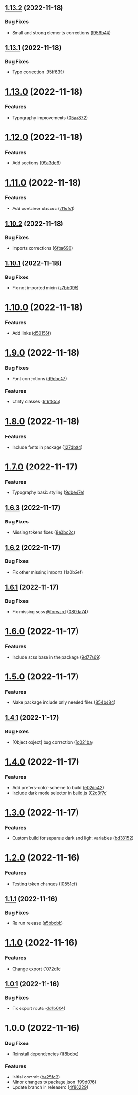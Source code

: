 ## [1.13.2](https://github.com/emerald-dao/design-system/compare/v1.13.1...v1.13.2) (2022-11-18)


### Bug Fixes

* Small and strong elements corrections ([f956b44](https://github.com/emerald-dao/design-system/commit/f956b443ab6d6208a1de5f5654551179cc7c39a9))

## [1.13.1](https://github.com/emerald-dao/design-system/compare/v1.13.0...v1.13.1) (2022-11-18)


### Bug Fixes

* Typo correction ([95ff639](https://github.com/emerald-dao/design-system/commit/95ff639672b9a1b0be6b8def5378e915341613bf))

# [1.13.0](https://github.com/emerald-dao/design-system/compare/v1.12.0...v1.13.0) (2022-11-18)


### Features

* Typography improvements ([05aa872](https://github.com/emerald-dao/design-system/commit/05aa8727bfab78046b6b452b3882084ecc933a0f))

# [1.12.0](https://github.com/emerald-dao/design-system/compare/v1.11.0...v1.12.0) (2022-11-18)


### Features

* Add sections ([99a3de6](https://github.com/emerald-dao/design-system/commit/99a3de653a73adc5485dd4e8d493dc93cfac276e))

# [1.11.0](https://github.com/emerald-dao/design-system/compare/v1.10.2...v1.11.0) (2022-11-18)


### Features

* Add container classes ([a11efc1](https://github.com/emerald-dao/design-system/commit/a11efc1ac125104d366c6c035b79a6c21fe28148))

## [1.10.2](https://github.com/emerald-dao/design-system/compare/v1.10.1...v1.10.2) (2022-11-18)


### Bug Fixes

* Imports corrections ([6fba690](https://github.com/emerald-dao/design-system/commit/6fba690708cee3772fb5f55237bfaea32a88a4aa))

## [1.10.1](https://github.com/emerald-dao/design-system/compare/v1.10.0...v1.10.1) (2022-11-18)


### Bug Fixes

* Fix not imported mixin ([a7bb095](https://github.com/emerald-dao/design-system/commit/a7bb095c04f8d19f800b635f74f112cc33302d16))

# [1.10.0](https://github.com/emerald-dao/design-system/compare/v1.9.0...v1.10.0) (2022-11-18)


### Features

* Add links ([d50156f](https://github.com/emerald-dao/design-system/commit/d50156ff1959d0aaa5ded0917ab5cdc2238b9911))

# [1.9.0](https://github.com/emerald-dao/design-system/compare/v1.8.0...v1.9.0) (2022-11-18)


### Bug Fixes

* Font corrections ([d9cbc47](https://github.com/emerald-dao/design-system/commit/d9cbc47bfd5b3b8fb00fb2d3b7f10b9f34009f6e))


### Features

* Utility classes ([9f6f855](https://github.com/emerald-dao/design-system/commit/9f6f855035b185bc06f9c85e2ca7091076f99b58))

# [1.8.0](https://github.com/emerald-dao/design-system/compare/v1.7.0...v1.8.0) (2022-11-18)


### Features

* Include fonts in package ([127db94](https://github.com/emerald-dao/design-system/commit/127db94c12c18c1d7377d32cf7069da46d5eae67))

# [1.7.0](https://github.com/emerald-dao/design-system/compare/v1.6.3...v1.7.0) (2022-11-17)


### Features

* Typography basic styling ([9dbe47e](https://github.com/emerald-dao/design-system/commit/9dbe47e88cccd2b0c53c24a6dc2f3e197cea080a))

## [1.6.3](https://github.com/emerald-dao/design-system/compare/v1.6.2...v1.6.3) (2022-11-17)


### Bug Fixes

* Missing tokens fixes ([8e0bc2c](https://github.com/emerald-dao/design-system/commit/8e0bc2cc43a4bcb7798ed3a070cc82cf116cc72a))

## [1.6.2](https://github.com/emerald-dao/design-system/compare/v1.6.1...v1.6.2) (2022-11-17)


### Bug Fixes

* Fix other missing imports ([1a0b2ef](https://github.com/emerald-dao/design-system/commit/1a0b2effd7ed1593ac81714a4448f2bcabb7ad73))

## [1.6.1](https://github.com/emerald-dao/design-system/compare/v1.6.0...v1.6.1) (2022-11-17)


### Bug Fixes

* Fix missing scss [@forward](https://github.com/forward) ([080da74](https://github.com/emerald-dao/design-system/commit/080da74902ecbb63cc1bc4389b5fe804e8bc415b))

# [1.6.0](https://github.com/emerald-dao/design-system/compare/v1.5.0...v1.6.0) (2022-11-17)


### Features

* Include scss base in the package ([9d77a69](https://github.com/emerald-dao/design-system/commit/9d77a6983c35f0d7a85d365f31a3e792dbb6519d))

# [1.5.0](https://github.com/emerald-dao/design-system/compare/v1.4.1...v1.5.0) (2022-11-17)


### Features

* Make package include only needed files ([854bd84](https://github.com/emerald-dao/design-system/commit/854bd845b08afe9b4dc7cca598007a48c51472a4))

## [1.4.1](https://github.com/emerald-dao/design-system/compare/v1.4.0...v1.4.1) (2022-11-17)


### Bug Fixes

* [Object object] bug correction ([1c021ba](https://github.com/emerald-dao/design-system/commit/1c021badd96cd34a719605c9ccf0775f4b72eb59))

# [1.4.0](https://github.com/emerald-dao/design-system/compare/v1.3.0...v1.4.0) (2022-11-17)


### Features

* Add prefers-color-scheme to build ([e02dc42](https://github.com/emerald-dao/design-system/commit/e02dc421bf1534ef45f27a51b081f7926c36c301))
* Include dark mode selector in build.js ([02c3f7c](https://github.com/emerald-dao/design-system/commit/02c3f7ccba23084040a8edbe6b2bc89386ba014c))

# [1.3.0](https://github.com/emerald-dao/design-system/compare/v1.2.0...v1.3.0) (2022-11-17)


### Features

* Custom build for separate dark and light variables ([bd33152](https://github.com/emerald-dao/design-system/commit/bd331529a02c4ffa566da38dd4e1006c27004209))

# [1.2.0](https://github.com/emerald-dao/design-system/compare/v1.1.1...v1.2.0) (2022-11-16)


### Features

* Testing token changes ([10551cf](https://github.com/emerald-dao/design-system/commit/10551cf7f186ef75132fcf1fc6be128503e33c94))

## [1.1.1](https://github.com/emerald-dao/design-system/compare/v1.1.0...v1.1.1) (2022-11-16)


### Bug Fixes

* Re run release ([a5bbcbb](https://github.com/emerald-dao/design-system/commit/a5bbcbb6a60ac3b8bdcb78243f2510b7e371fcea))

# [1.1.0](https://github.com/emerald-dao/design-system/compare/v1.0.1...v1.1.0) (2022-11-16)


### Features

* Change export ([1072dfc](https://github.com/emerald-dao/design-system/commit/1072dfcb693f6a9d4789a9d39a4164ecf00ddc12))

## [1.0.1](https://github.com/emerald-dao/design-system/compare/v1.0.0...v1.0.1) (2022-11-16)


### Bug Fixes

* Fix export route ([dd1b804](https://github.com/emerald-dao/design-system/commit/dd1b804cdaa4654f176b76607f45c2e887415bd6))

# 1.0.0 (2022-11-16)


### Bug Fixes

* Reinstall dependencies ([1f8bcbe](https://github.com/emerald-dao/design-system/commit/1f8bcbe7ae2696bae1627064857b7751a8cf8741))


### Features

* Initial commit ([be25fc2](https://github.com/emerald-dao/design-system/commit/be25fc24d3cf0f830ff50273523c2e42191b7311))
* Minor changes to package.json ([f99d076](https://github.com/emerald-dao/design-system/commit/f99d076a647106e4938260eae3a16a5a9d4ee5f1))
* Update branch in releaserc ([4f80229](https://github.com/emerald-dao/design-system/commit/4f8022953d673e9449a0a4f98e641198165ff095))
